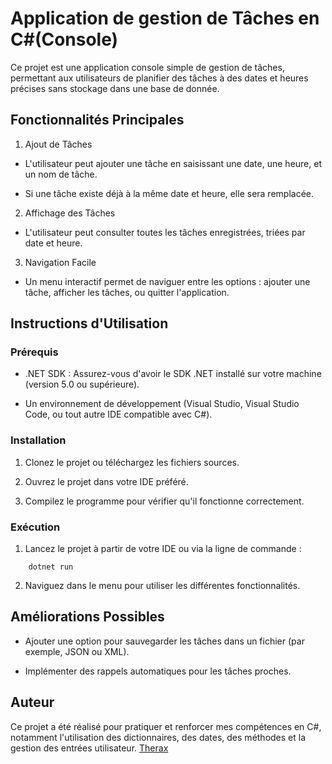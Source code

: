 
# Application de gestion de Tâches en C#(Console)
Ce projet est une application console simple de gestion de tâches, permettant aux utilisateurs de planifier des tâches à des dates et heures précises sans stockage dans une base de donnée.

## Fonctionnalités Principales
1.  Ajout de Tâches
- L'utilisateur peut ajouter une tâche en saisissant une date, une heure, et un nom de tâche.

- Si une tâche existe déjà à la même date et heure, elle sera remplacée.

2. Affichage des Tâches

- L'utilisateur peut consulter toutes les tâches enregistrées, triées par date et heure.

3. Navigation Facile

- Un menu interactif permet de naviguer entre les options : ajouter une tâche, afficher les tâches, ou quitter l'application.

## Instructions d'Utilisation

### Prérequis
- .NET SDK : Assurez-vous d'avoir le SDK .NET installé sur votre machine (version 5.0 ou supérieure).

- Un environnement de développement (Visual Studio, Visual Studio Code, ou tout autre IDE compatible avec C#).

### Installation
1. Clonez le projet ou téléchargez les fichiers sources.

2. Ouvrez le projet dans votre IDE préféré.

3. Compilez le programme pour vérifier qu'il fonctionne correctement.

### Exécution
1. Lancez le projet à partir de votre IDE ou via la ligne de commande :

```
    dotnet run
```

2. Naviguez dans le menu pour utiliser les différentes fonctionnalités.

## Améliorations Possibles

- Ajouter une option pour sauvegarder les tâches dans un fichier (par exemple, JSON ou XML).

- Implémenter des rappels automatiques pour les tâches proches.

## Auteur

Ce projet a été réalisé pour pratiquer et renforcer mes compétences en C#, notamment l'utilisation des dictionnaires, des dates, des méthodes et la gestion des entrées utilisateur. [Therax](https://github.com/Therax1)

